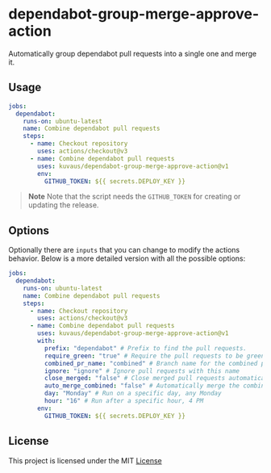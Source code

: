 # dependabot-group-merge-approve-action

Automatically group dependabot pull requests into a single one and merge it.

## Usage


```yaml
jobs:
  dependabot:
    runs-on: ubuntu-latest
    name: Combine dependabot pull requests
    steps:
      - name: Checkout repository
        uses: actions/checkout@v3
      - name: Combine dependabot pull requests
        uses: kuvaus/dependabot-group-merge-approve-action@v1
        env:
          GITHUB_TOKEN: ${{ secrets.DEPLOY_KEY }}
```



> **Note**
>  Note that the script needs the `GITHUB_TOKEN` for creating or updating the release.

## Options

Optionally there are `inputs` that you can change to modify the actions behavior. Below is a more detailed version with all the possible options:

```yaml
jobs:
  dependabot:
    runs-on: ubuntu-latest
    name: Combine dependabot pull requests
    steps:
      - name: Checkout repository
        uses: actions/checkout@v3
      - name: Combine dependabot pull requests
        uses: kuvaus/dependabot-group-merge-approve-action@v1
        with:
          prefix: "dependabot" # Prefix to find the pull requests.
          require_green: "true" # Require the pull requests to be green
          combined_pr_name: "combined" # Branch name for the combined pull request
          ignore: "ignore" # Ignore pull requests with this name
          close_merged: "false" # Close merged pull requests automatically
          auto_merge_combined: "false" # Automatically merge the combined pull request
          day: "Monday" # Run on a specific day, any Monday
          hour: "16" # Run after a specific hour, 4 PM
        env:
          GITHUB_TOKEN: ${{ secrets.DEPLOY_KEY }}
```


## License

This project is licensed under the MIT [License](https://github.com/kuvaus/dependabot-group-merge-approve-action/blob/main/LICENSE)
